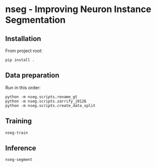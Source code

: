 # **nseg** - Improving Neuron Instance Segmentation

## Installation

From project root:

    pip install .

## Data preparation

Run in this order:

    python -m nseg.scripts.rename_gt
    python -m nseg.scripts.zarrify_j0126
    python -m nseg.scripts.create_data_split

## Training

    nseg-train

## Inference

    nseg-segment
